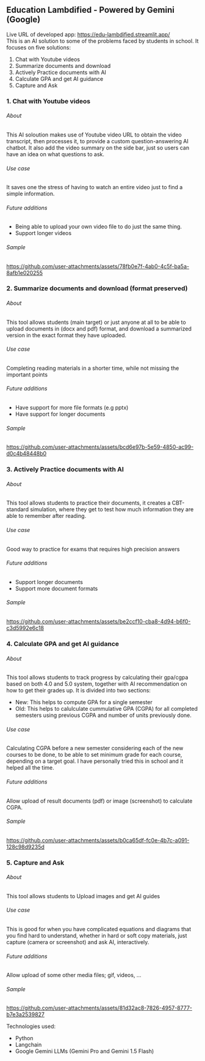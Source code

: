 ## Education Lambdified - Powered by Gemini (Google)
Live URL of developed app: https://edu-lambdified.streamlit.app/<br>
This is an AI solution to some of the problems faced by students in school. It focuses on five solutions:
1. Chat with Youtube videos
2. Summarize documents and download
3. Actively Practice documents with AI
4. Calculate GPA and get AI guidance
5. Capture and Ask
### 1. **Chat with Youtube videos**
###### About
This AI soloution makes use of Youtube video URL to obtain the video transcript, then processes it, to provide a custom question-answering AI chatbot. It also add the video summary on the side bar, just so users can have an idea on what questions to ask.
###### Use case
It saves one the stress of having to watch an entire video just to find a simple information.

###### Future additions
* Being able to upload your own video file to do just the same thing.
* Support longer videos

###### Sample
https://github.com/user-attachments/assets/78fb0e7f-4ab0-4c5f-ba5a-8afb1e020255


### 2. **Summarize documents and download (format preserved)**
###### About
This tool allows students (main target) or just anyone at all to be able to upload documents in (docx and pdf) format, and download a summarized version in the exact format they have uploaded.
###### Use case
Completing reading materials in a shorter time, while not missing the important points

###### Future additions
* Have support for more file formats (e.g pptx)
* Have support for longer documents

###### Sample

https://github.com/user-attachments/assets/bcd6e97b-5e59-4850-ac99-d0c4b48448b0


### 3. **Actively Practice documents with AI**
###### About
This tool allows students to practice their documents, it creates a CBT-standard simulation, where they get to test how much information they are able to remember after reading.

###### Use case
Good way to practice for exams that requires high precision answers

###### Future additions
* Support longer documents
* Support more document formats

###### Sample

https://github.com/user-attachments/assets/be2ccf10-cba8-4d94-b6f0-c3d5992e6c18

### 4. **Calculate GPA and get AI guidance**
###### About
This tool allows students to track progress by calculating their gpa/cgpa based on both 4.0 and 5.0 system, together with AI recommendation on how to get their grades up.
It is divided into two sections:
* New: This helps to compute GPA for a single semester
* Old: This helps to calulculate cummulative GPA (CGPA) for all completed semesters using previous CGPA and number of units previously done.
###### Use case
Calculating CGPA before a new semester considering each of the new courses to be done, to be able to set minimum grade for each course, depending on a target goal. I have personally tried this in school and it helped all the time.

###### Future additions
Allow upload of result documents (pdf) or image (screenshot) to calculate CGPA.

###### Sample

https://github.com/user-attachments/assets/b0ca65df-fc0e-4b7c-a091-128c98d9235d


### 5. **Capture and Ask**
###### About
This tool allows students to Upload images and get AI guides
###### Use case
This is good for when you have complicated equations and diagrams that you find hard to understand, whether in hard or soft copy materials, just capture (camera or screenshot) and ask AI, interactively.
###### Future additions
Allow upload of some other media files; gif, videos, ...
###### Sample

https://github.com/user-attachments/assets/81d32ac8-7826-4957-8777-b7e3a2539827

Technologies used:
* Python
* Langchain
* Google Gemini LLMs (Gemini Pro and Gemini 1.5 Flash)